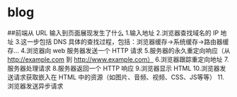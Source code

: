 # blog
##前端从 URL 输入到页面展现发生了什么
1.输入地址
2.浏览器查找域名的 IP 地址
3.这一步包括 DNS 具体的查找过程，包括：浏览器缓存->系统缓存->路由器缓存...
4.浏览器向 web 服务器发送一个 HTTP 请求
5.服务器的永久重定向响应（从 http://example.com 到 http://www.example.com）
6.浏览器跟踪重定向地址
7.服务器处理请求
8.服务器返回一个 HTTP 响应
9.浏览器显示 HTML
10.浏览器发送请求获取嵌入在 HTML 中的资源（如图片、音频、视频、CSS、JS等等）
11.浏览器发送异步请求